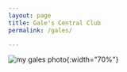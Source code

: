 ```yaml
---
layout: page
title: Gale's Central Club
permalink: /gales/

---
```


![my gales photo](/assets/VomitGales.png){:width="70%"}
